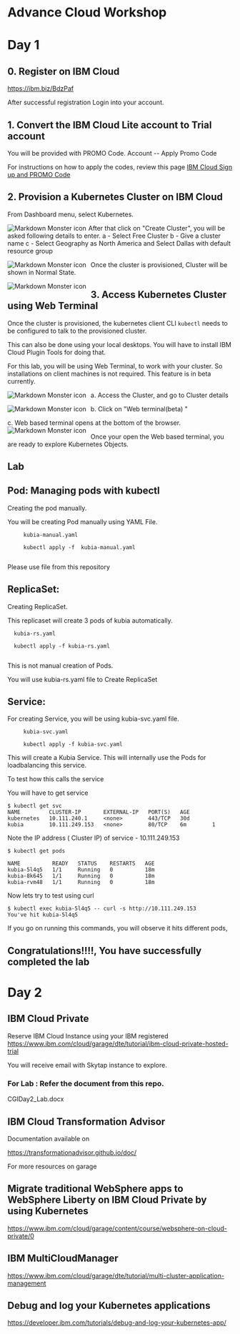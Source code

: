# Advance Cloud Workshop 
# Day 1

## 0. Register on IBM Cloud

https://ibm.biz/BdzPaf


After successful registration Login into your account. 


## 1. Convert the IBM Cloud Lite account to Trial account

You will be provided with PROMO Code. 
Account -- Apply Promo Code

For instructions on how to apply the codes, 
review this page
[IBM Cloud Sign up and PROMO Code](https://cloud.ibm.com/docs/account?topic=account-codes#codes)


## 2. Provision a Kubernetes Cluster on IBM Cloud

From Dashboard menu, select Kubernetes.

<img src="./img/k8s-1.png"
     alt="Markdown Monster icon"
     style="float: left; margin-right: 5px;" />

After that click on "Create Cluster", you will be asked following details to enter.
a - Select Free Cluster
b - Give a cluster name
c - Select Geography as North America and Select Dallas with default resource group
     
<img src="./img/k8-2.png"
     alt="Markdown Monster icon"
     style="float: left; margin-right: 10px;" />
     
Once the cluster is provisioned, Cluster will be shown in Normal State. 
     
<img src="./img/k8-3.png"
     alt="Markdown Monster icon"
     style="float: left; margin-right: 10px;" />     


## 3. Access Kubernetes Cluster using Web Terminal

Once the cluster is provisioned, the kubernetes client CLI `kubectl` needs to be
configured to talk to the provisioned cluster.

This can also be done using your local desktops. You will have to install IBM Cloud Plugin Tools for doing that.

For this lab, you will be using Web Terminal, to work with your cluster. So installations on client machines is not required.
This feature is in beta currently. 

a. Access the Cluster, and go to Cluster details
<img src="./img/webterm1.png"
     alt="Markdown Monster icon"
     style="float: left; margin-right: 10px;" />   

b. Click on "Web terminal(beta) "
<img src="./img/webterm2.png"
     alt="Markdown Monster icon"
     style="float: left; margin-right: 10px;" /> 

c. Web based terminal opens at the bottom of the browser.     
<img src="./img/webterm3.png"
     alt="Markdown Monster icon"
     style="float: left; margin-right: 10px;" />       
     
     
Once your open the Web based terminal, you are ready to explore Kubernetes Objects.

## Lab

## Pod: Managing pods with kubectl

Creating the pod manually.

You will be creating Pod manually using YAML File.

```
	 kubia-manual.yaml
	 
	 kubectl apply -f  kubia-manual.yaml
	 
```

Please use file from this repository


## ReplicaSet: 

Creating ReplicaSet.

This replicaset will create 3 pods of kubia automatically.

```
  kubia-rs.yaml
 
  kubectl apply -f kubia-rs.yaml
 
```

This is not manual creation of Pods.

You will use kubia-rs.yaml file to Create ReplicaSet


## Service: 

For creating Service, you will be using kubia-svc.yaml file.

```
	 kubia-svc.yaml
	 	
	 kubectl apply -f kubia-svc.yaml
```

This will create a Kubia Service. This will internally use the Pods for loadbalancing this service.

To test how this calls the service

You will have to get service
```
$ kubectl get svc
NAME         CLUSTER-IP       EXTERNAL-IP   PORT(S)   AGE
kubernetes   10.111.240.1     <none>        443/TCP   30d
kubia        10.111.249.153   <none>        80/TCP    6m        1

```

Note the IP address ( Cluster IP) of service - 10.111.249.153 


```
$ kubectl get pods

NAME          READY   STATUS    RESTARTS   AGE
kubia-5l4q5   1/1     Running   0          18m
kubia-8k645   1/1     Running   0          18m
kubia-rvm48   1/1     Running   0          18m

```

Now lets try to test using curl

```
$ kubectl exec kubia-5l4q5 -- curl -s http://10.111.249.153
You've hit kubia-5l4q5

```

If you go on running this commands, you will observe it hits different pods, 

## Congratulations!!!!, You have successfully completed the lab 

# Day 2

## IBM Cloud Private 



Reserve IBM Cloud Instance using your IBM registered 
https://www.ibm.com/cloud/garage/dte/tutorial/ibm-cloud-private-hosted-trial

You will receive email with Skytap instance to explore.


### For Lab : Refer the document from this repo.
CGIDay2_Lab.docx



## IBM Cloud Transformation Advisor

Documentation available on

https://transformationadvisor.github.io/doc/

For more resources on garage

## Migrate traditional WebSphere apps to WebSphere Liberty on IBM Cloud Private by using Kubernetes
https://www.ibm.com/cloud/garage/content/course/websphere-on-cloud-private/0


## IBM MultiCloudManager

https://www.ibm.com/cloud/garage/dte/tutorial/multi-cluster-application-management


## Debug and log your Kubernetes applications

https://developer.ibm.com/tutorials/debug-and-log-your-kubernetes-app/











